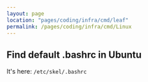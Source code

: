 ```yaml
---
layout: page
location: "pages/coding/infra/cmd/leaf"
permalink: /pages/coding/infra/cmd/Linux
---
```


## Find default .bashrc in Ubuntu

It's here: `/etc/skel/.bashrc`
